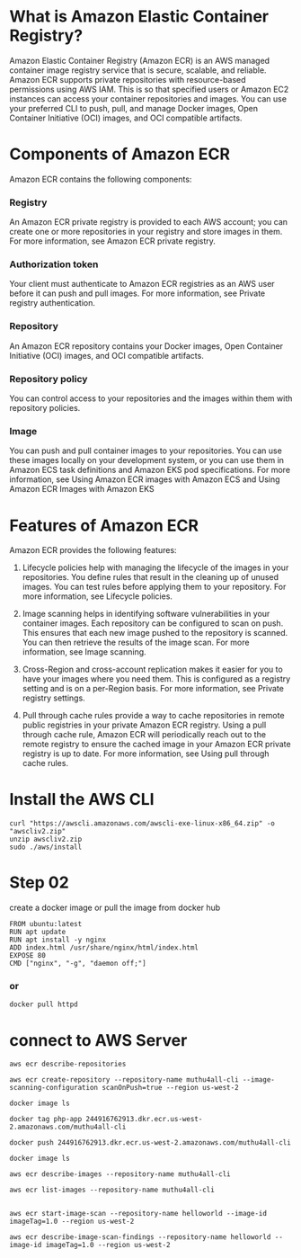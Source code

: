 # What is Amazon Elastic Container Registry?
Amazon Elastic Container Registry (Amazon ECR) is an AWS managed container image registry service that is secure, scalable, and reliable. Amazon ECR supports private repositories with resource-based permissions using AWS IAM. This is so that specified users or Amazon EC2 instances can access your container repositories and images. You can use your preferred CLI to push, pull, and manage Docker images, Open Container Initiative (OCI) images, and OCI compatible artifacts.
# Components of Amazon ECR
Amazon ECR contains the following components:

### Registry
An Amazon ECR private registry is provided to each AWS account; you can create one or more repositories in your registry and store images in them. For more information, see Amazon ECR private registry.

### Authorization token
Your client must authenticate to Amazon ECR registries as an AWS user before it can push and pull images. For more information, see Private registry authentication.

### Repository
An Amazon ECR repository contains your Docker images, Open Container Initiative (OCI) images, and OCI compatible artifacts. 

### Repository policy
You can control access to your repositories and the images within them with repository policies. 

### Image
You can push and pull container images to your repositories. You can use these images locally on your development system, or you can use them in Amazon ECS task definitions and Amazon EKS pod specifications. For more information, see Using Amazon ECR images with Amazon ECS and Using Amazon ECR Images with Amazon EKS

# Features of Amazon ECR
Amazon ECR provides the following features:

1) Lifecycle policies help with managing the lifecycle of the images in your repositories. You define rules that result in the cleaning up of unused images. You can test rules before applying them to your repository. For more information, see Lifecycle policies.

2) Image scanning helps in identifying software vulnerabilities in your container images. Each repository can be configured to scan on push. This ensures that each new image pushed to the repository is scanned. You can then retrieve the results of the image scan. For more information, see Image scanning.

3) Cross-Region and cross-account replication makes it easier for you to have your images where you need them. This is configured as a registry setting and is on a per-Region basis. For more information, see Private registry settings.

4) Pull through cache rules provide a way to cache repositories in remote public registries in your private Amazon ECR registry. Using a pull through cache rule, Amazon ECR will periodically reach out to the remote registry to ensure the cached image in your Amazon ECR private registry is up to date. For more information, see Using pull through cache rules.


# Install  the AWS CLI
```
curl "https://awscli.amazonaws.com/awscli-exe-linux-x86_64.zip" -o "awscliv2.zip"
unzip awscliv2.zip
sudo ./aws/install
```

# Step 02 
create a docker image or pull the image from docker hub 
```
FROM ubuntu:latest
RUN apt update
RUN apt install -y nginx
ADD index.html /usr/share/nginx/html/index.html
EXPOSE 80
CMD ["nginx", "-g", "daemon off;"]
```
### or

```
docker pull httpd 
```

# connect to AWS Server 

```
aws ecr describe-repositories

aws ecr create-repository --repository-name muthu4all-cli --image-scanning-configuration scanOnPush=true --region us-west-2

docker image ls

docker tag php-app 244916762913.dkr.ecr.us-west-2.amazonaws.com/muthu4all-cli

docker push 244916762913.dkr.ecr.us-west-2.amazonaws.com/muthu4all-cli

docker image ls

aws ecr describe-images --repository-name muthu4all-cli

aws ecr list-images --repository-name muthu4all-cli


aws ecr start-image-scan --repository-name helloworld --image-id imageTag=1.0 --region us-west-2

aws ecr describe-image-scan-findings --repository-name helloworld --image-id imageTag=1.0 --region us-west-2


```

